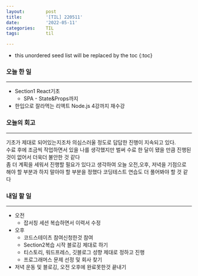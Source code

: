 ```yaml
---
layout:        post
title:         '[TIL] 220511'
date:          '2022-05-11'
categories:    TIL
tags:          til

---
```


<!--more-->

* this unordered seed list will be replaced by the toc
{:toc}


### 오늘 한 일 
---

- Section1 React기초  
  - SPA - State&Props까지  
- 한입으로 잘라먹는 리액트 Node.js 4강까지 재수강  


### 오늘의 회고 
--- 
기초가 제대로 되어있는지조차 의심스러울 정도로 답답한 진행이 지속되고 있다.  
수료 후에 조금씩 작업하면서 있을 나를 생각했지만 벌써 수료 한 달이 됐을 만큼 진행된 것이 없어서 더욱더 불안한 것 같다  
좀 더 계획을 세워서 진행할 필요가 있다고 생각하여 오늘 오전,오후, 저녁을 기점으로 해야 할 부분과 하지 말아야 할 부분을 정했다
코딩테스트 연습도 더 풀어봐야 할 것 같다 

### 내일 할 일 
---
- 오전  
  - 잡서칭 세션 복습하면서 이력서 수정
- 오후  
  - 코드스테이츠 참여신청한것 참여 
  - Section2복습 시작 블로깅 제대로 하기
  - 티스토리, 워드프레스, 깃블로그 성향 제대로 정하고 진행
  - 프로그래머스 문제 선정 및 회사 찾기
- 저녁 운동 및 블로깅, 오전 오후에 완료못한것 끝내기
